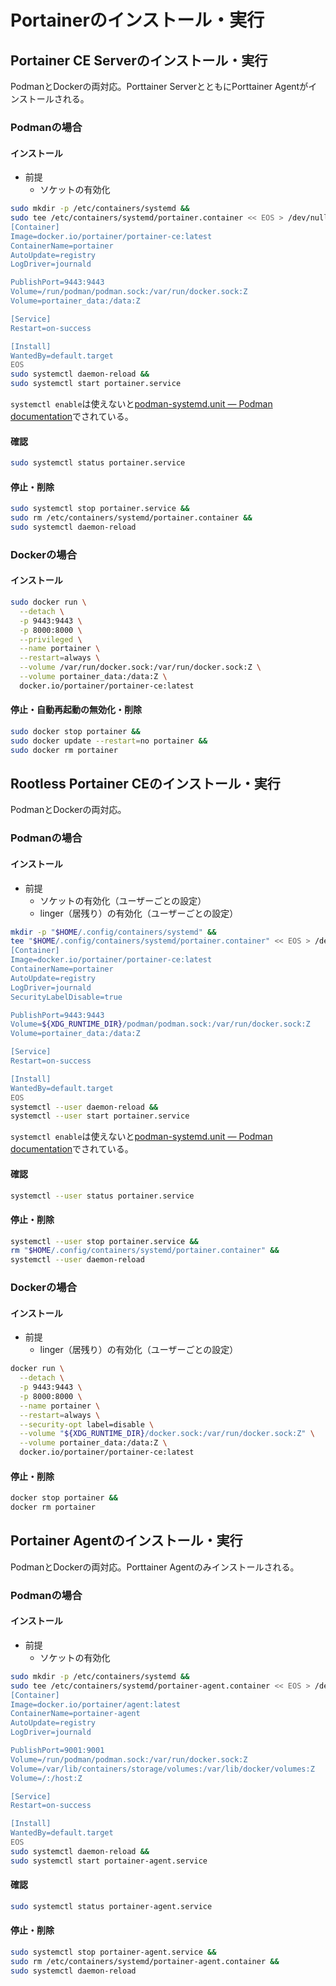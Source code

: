 # Portainerのインストール・実行
## Portainer CE Serverのインストール・実行
PodmanとDockerの両対応。Porttainer ServerとともにPorttainer Agentがインストールされる。

### Podmanの場合
#### インストール
- 前提
  - ソケットの有効化
```sh
sudo mkdir -p /etc/containers/systemd &&
sudo tee /etc/containers/systemd/portainer.container << EOS > /dev/null &&
[Container]
Image=docker.io/portainer/portainer-ce:latest
ContainerName=portainer
AutoUpdate=registry
LogDriver=journald

PublishPort=9443:9443
Volume=/run/podman/podman.sock:/var/run/docker.sock:Z
Volume=portainer_data:/data:Z

[Service]
Restart=on-success

[Install]
WantedBy=default.target
EOS
sudo systemctl daemon-reload &&
sudo systemctl start portainer.service
```
`systemctl enable`は使えないと[podman-systemd.unit — Podman documentation](https://docs.podman.io/en/latest/markdown/podman-systemd.unit.5.html)でされている。

#### 確認
```sh
sudo systemctl status portainer.service
```

#### 停止・削除
```sh
sudo systemctl stop portainer.service &&
sudo rm /etc/containers/systemd/portainer.container &&
sudo systemctl daemon-reload
```

### Dockerの場合
#### インストール
```sh
sudo docker run \
  --detach \
  -p 9443:9443 \
  -p 8000:8000 \
  --privileged \
  --name portainer \
  --restart=always \
  --volume /var/run/docker.sock:/var/run/docker.sock:Z \
  --volume portainer_data:/data:Z \
  docker.io/portainer/portainer-ce:latest
```

#### 停止・自動再起動の無効化・削除
```sh
sudo docker stop portainer &&
sudo docker update --restart=no portainer &&
sudo docker rm portainer
```

## Rootless Portainer CEのインストール・実行
PodmanとDockerの両対応。

### Podmanの場合
#### インストール
- 前提
  - ソケットの有効化（ユーザーごとの設定）
  - linger（居残り）の有効化（ユーザーごとの設定）
```sh
mkdir -p "$HOME/.config/containers/systemd" &&
tee "$HOME/.config/containers/systemd/portainer.container" << EOS > /dev/null &&
[Container]
Image=docker.io/portainer/portainer-ce:latest
ContainerName=portainer
AutoUpdate=registry
LogDriver=journald
SecurityLabelDisable=true

PublishPort=9443:9443
Volume=${XDG_RUNTIME_DIR}/podman/podman.sock:/var/run/docker.sock:Z
Volume=portainer_data:/data:Z

[Service]
Restart=on-success

[Install]
WantedBy=default.target
EOS
systemctl --user daemon-reload &&
systemctl --user start portainer.service
```
`systemctl enable`は使えないと[podman-systemd.unit — Podman documentation](https://docs.podman.io/en/latest/markdown/podman-systemd.unit.5.html)でされている。

#### 確認
```sh
systemctl --user status portainer.service
```

#### 停止・削除
```sh
systemctl --user stop portainer.service &&
rm "$HOME/.config/containers/systemd/portainer.container" &&
systemctl --user daemon-reload
```

### Dockerの場合
#### インストール
- 前提
  - linger（居残り）の有効化（ユーザーごとの設定）
```sh
docker run \
  --detach \
  -p 9443:9443 \
  -p 8000:8000 \
  --name portainer \
  --restart=always \
  --security-opt label=disable \
  --volume "${XDG_RUNTIME_DIR}/docker.sock:/var/run/docker.sock:Z" \
  --volume portainer_data:/data:Z \
  docker.io/portainer/portainer-ce:latest
```

#### 停止・削除
```sh
docker stop portainer &&
docker rm portainer
```

## Portainer Agentのインストール・実行
PodmanとDockerの両対応。Porttainer Agentのみインストールされる。

### Podmanの場合
#### インストール
- 前提
  - ソケットの有効化
```sh
sudo mkdir -p /etc/containers/systemd &&
sudo tee /etc/containers/systemd/portainer-agent.container << EOS > /dev/null &&
[Container]
Image=docker.io/portainer/agent:latest
ContainerName=portainer-agent
AutoUpdate=registry
LogDriver=journald

PublishPort=9001:9001
Volume=/run/podman/podman.sock:/var/run/docker.sock:Z
Volume=/var/lib/containers/storage/volumes:/var/lib/docker/volumes:Z
Volume=/:/host:Z

[Service]
Restart=on-success

[Install]
WantedBy=default.target
EOS
sudo systemctl daemon-reload &&
sudo systemctl start portainer-agent.service
```

#### 確認
```sh
sudo systemctl status portainer-agent.service
```

#### 停止・削除
```sh
sudo systemctl stop portainer-agent.service &&
sudo rm /etc/containers/systemd/portainer-agent.container &&
sudo systemctl daemon-reload
```
